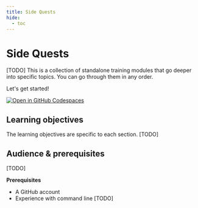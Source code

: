 ```yaml
---
title: Side Quests
hide:
  - toc
---
```


# Side Quests

[TODO] This is a collection of standalone training modules that go deeper into specific topics. You can go through them in any order.

Let's get started!

[![Open in GitHub Codespaces](https://github.com/codespaces/badge.svg)](https://codespaces.new/nextflow-io/training?quickstart=1&ref=master)

## Learning objectives

The learning objectives are specific to each section. [TODO]

## Audience & prerequisites

[TODO]

**Prerequisites**

- A GitHub account
- Experience with command line
  [TODO]
